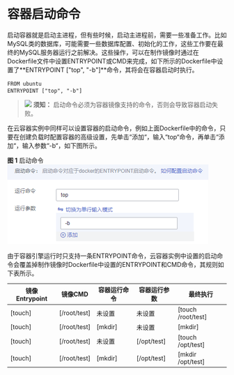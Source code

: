 # 容器启动命令<a name="cci_01_0050"></a>

启动容器就是启动主进程，但有些时候，启动主进程前，需要一些准备工作。比如MySQL类的数据库，可能需要一些数据库配置、初始化的工作，这些工作要在最终的MySQL服务器运行之前解决。这些操作，可以在制作镜像时通过在Dockerfile文件中设置ENTRYPOINT或CMD来完成，如下所示的Dockerfile中设置了**ENTRYPOINT \["top", "-b"\]**命令，其将会在容器启动时执行。

```
FROM ubuntu
ENTRYPOINT ["top", "-b"]
```

>![](public_sys-resources/icon-notice.gif) **须知：** 
>启动命令必须为容器镜像支持的命令，否则会导致容器启动失败。

在云容器实例中同样可以设置容器的启动命令，例如上面Dockerfile中的命令，只要在创建负载时配置容器的高级设置，先单击“添加“，输入“top“命令，再单击“添加“，输入参数“-b“，如下图所示。

**图 1**  启动命令<a name="fig1190899864"></a>  
![](figures/启动命令.png "启动命令")

由于容器引擎运行时只支持一条ENTRYPOINT命令，云容器实例中设置的启动命令会覆盖掉制作镜像时Dockerfile中设置的ENTRYPOINT和CMD命令，其规则如下表所示。

|镜像 Entrypoint|镜像CMD|容器运行命令|容器运行参数|最终执行|
|--|--|--|--|--|
|[touch]|[/root/test]|未设置|未设置|[touch /root/test]|
|[touch]|[/root/test]|[mkdir]|未设置|[mkdir]|
|[touch]|[/root/test]|未设置|[/opt/test]|[touch /opt/test]|
|[touch]|[/root/test]|[mkdir]|[/opt/test]|[mkdir /opt/test]|


